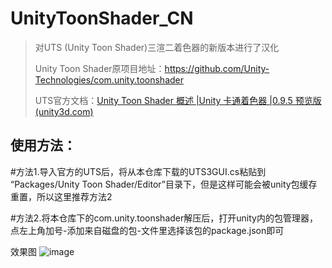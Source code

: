 # UnityToonShader_CN
> 对UTS (Unity Toon Shader)三渲二着色器的新版本进行了汉化
>
> Unity Toon Shader原项目地址：https://github.com/Unity-Technologies/com.unity.toonshader
>
> UTS官方文档：[Unity Toon Shader 概述 |Unity 卡通着色器 |0.9.5 预览版 (unity3d.com)](https://docs.unity3d.com/Packages/com.unity.toonshader@0.9/manual/index.html)

## 使用方法：
#方法1.导入官方的UTS后，将从本仓库下载的UTS3GUI.cs粘贴到 “Packages/Unity Toon Shader/Editor”目录下，但是这样可能会被unity包缓存重置，所以这里推荐方法2

#方法2.将本仓库下的com.unity.toonshader解压后，打开unity内的包管理器，点左上角加号-添加来自磁盘的包-文件里选择该包的package.json即可

效果图
![image](https://github.com/PEmothy/UnityToonShader_CN/assets/140945885/39d1d274-96b1-401a-aff2-443f67ed7573)
